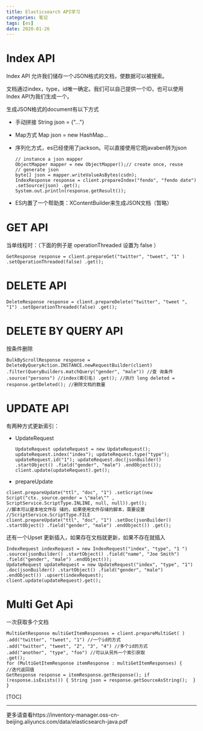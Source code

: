 ```yaml
---
title: Elasticsearch API学习
categories: 笔记
tags: [es]
date: 2020-01-26
---
```


# Index API

Index API 允许我们储存一个JSON格式的文档，使数据可以被搜索。

文档通过index，type，id唯一确定。我们可以自己提供一个ID，也可以使用Index API为我们生成一个。

生成JSON格式的document有以下方式

- 手动拼接 String json = {"..."}

- Map方式 Map json = new HashMap...

- 序列化方式，es已经使用了jackson。可以直接使用它把javaben转为json

  ```English
  // instance a json mapper 
  ObjectMapper mapper = new ObjectMapper();// create once, reuse 
  // generate json 
  byte[] json = mapper.writeValueAsBytes(csdn); 
  IndexResponse response = client.prepareIndex("fendo", "fendo date") .setSource(json) .get();
  System.out.println(response.getResult());
  ```

- ES内置了一个帮助类：XContentBuilder来生成JSON文档（暂略）

# GET API

当单线程时：（下面的例子是 operationThreaded 设置为 false ）

```
GetResponse response = client.prepareGet("twitter", "tweet", "1" ) .setOperationThreaded(false) .get();
```

# DELETE API

```
DeleteResponse response = client.prepareDelete("twitter", "tweet ", "1") .setOperationThreaded(false) .get();
```



# DELETE BY QUERY API

按条件删除

```
BulkByScrollResponse response = DeleteByQueryAction.INSTANCE.newRequestBuilder(client) .filter(QueryBuilders.matchQuery("gender", "male")) //查 询条件 .source("persons") //index(索引名) .get(); //执行 long deleted = response.getDeleted(); //删除文档的数量
```

# UPDATE API

有两种方式更新索引：

- UpdateRequest

  ```
  UpdateRequest updateRequest = new UpdateRequest(); updateRequest.index("index"); updateRequest.type("type"); updateRequest.id("1"); updateRequest.doc(jsonBuilder() .startObject() .field("gender", "male") .endObject()); client.update(updateRequest).get();
  ```

- prepareUpdate

```
client.prepareUpdate("ttl", "doc", "1") .setScript(new Script("ctx._source.gender = \"male\"" , ScriptService.ScriptType.INLINE, null, null)).get();
//脚本可以是本地文件存 储的，如果使用文件存储的脚本，需要设置 //ScriptService.ScriptType.FILE 
client.prepareUpdate("ttl", "doc", "1") .setDoc(jsonBuilder()  .startObject() .field("gender", "male") .endObject()) .get();
```

还有一个Upset 更新插入，如果存在文档就更新，如果不存在就插入

```
IndexRequest indexRequest = new IndexRequest("index", "type", "1 ") .source(jsonBuilder() .startObject() .field("name", "Joe Smith") .field("gender", "male") .endObject()); 
UpdateRequest updateRequest = new UpdateRequest("index", "type", "1") .doc(jsonBuilder() .startObject() .field("gender", "male") .endObject()) .upsert(indexRequest);  client.update(updateRequest).get();
```

# Multi Get Api

一次获取多个文档

```
MultiGetResponse multiGetItemResponses = client.prepareMultiGet( ) .add("twitter", "tweet", "1") //一个id的方式 
.add("twitter", "tweet", "2", "3", "4") //多个id的方式 
.add("another", "type", "foo") //可以从另外一个索引获取 
.get();
for (MultiGetItemResponse itemResponse : multiGetItemResponses) { 
//迭代返回值
GetResponse response = itemResponse.getResponse(); if (response.isExists()) { String json = response.getSourceAsString();  } }
```

[TOC]

------

更多请查看https://inventory-manager.oss-cn-beijing.aliyuncs.com/data/elasticsearch-java.pdf

